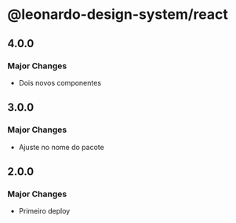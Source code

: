 # @leonardo-design-system/react

## 4.0.0

### Major Changes

- Dois novos componentes

## 3.0.0

### Major Changes

- Ajuste no nome do pacote

## 2.0.0

### Major Changes

- Primeiro deploy
